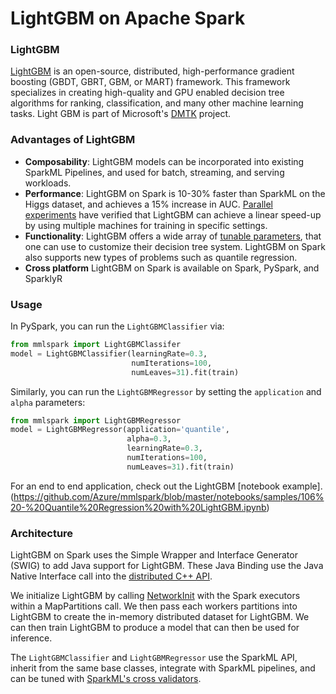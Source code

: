 # LightGBM on Apache Spark

### LightGBM

[LightGBM](https://github.com/Microsoft/LightGBM) is an open-source, distributed, high-performance gradient boosting (GBDT, GBRT, GBM, or MART) framework. This framework specializes in creating high-quality and GPU enabled decision tree algorithms for ranking, classification, and many other machine learning tasks. Light GBM is part of Microsoft's [DMTK](http://github.com/microsoft/dmtk) project.

### Advantages of LightGBM

- **Composability**: LightGBM models can be incorporated into existing SparkML Pipelines, and used for batch, streaming, and serving workloads.
- **Performance**: LightGBM on Spark is 10-30% faster than SparkML on the Higgs dataset, and achieves a 15% increase in AUC.  [Parallel experiments](https://github.com/Microsoft/LightGBM/blob/master/docs/Experiments.rst#parallel-experiment) have verified that LightGBM can achieve a linear speed-up by using multiple machines for training in specific settings.
- **Functionality**: LightGBM offers a wide array of [tunable parameters](https://github.com/Microsoft/LightGBM/blob/master/docs/Parameters.rst), that one can use to customize their decision tree system. LightGBM on Spark also supports new types of problems such as quantile regression.
- **Cross platform** LightGBM on Spark is available on Spark, PySpark, and SparklyR

### Usage

In PySpark, you can run the `LightGBMClassifier` via:

   ```python
   from mmlspark import LightGBMClassifer
   model = LightGBMClassifier(learningRate=0.3,
                              numIterations=100,
                              numLeaves=31).fit(train)
   ```

Similarly, you can run the `LightGBMRegressor` by setting the `application` and `alpha` parameters:

   ```python
   from mmlspark import LightGBMRegressor
   model = LightGBMRegressor(application='quantile',
                             alpha=0.3,
                             learningRate=0.3,
                             numIterations=100,
                             numLeaves=31).fit(train)
   ```

For an end to end application, check out the LightGBM [notebook example].(https://github.com/Azure/mmlspark/blob/master/notebooks/samples/106%20-%20Quantile%20Regression%20with%20LightGBM.ipynb)

### Architecture

LightGBM on Spark uses the Simple Wrapper and Interface Generator (SWIG) to add Java support for LightGBM. These Java Binding use the Java Native Interface call into the [distributed C++ API](https://github.com/Microsoft/LightGBM/blob/master/include/LightGBM/c_api.h).

We initialize LightGBM by calling [NetworkInit](https://github.com/Microsoft/LightGBM/blob/master/include/LightGBM/c_api.h#L749) with the Spark executors within a MapPartitions call. We then pass each workers partitions into LightGBM to create the in-memory distributed dataset for LightGBM.  We can then train LightGBM to produce a model that can then be used for inference.

The `LightGBMClassifier` and `LightGBMRegressor` use the SparkML API, inherit from the same base classes, integrate with SparkML pipelines, and can be tuned with [SparkML's cross validators](https://spark.apache.org/docs/latest/ml-tuning.html).
